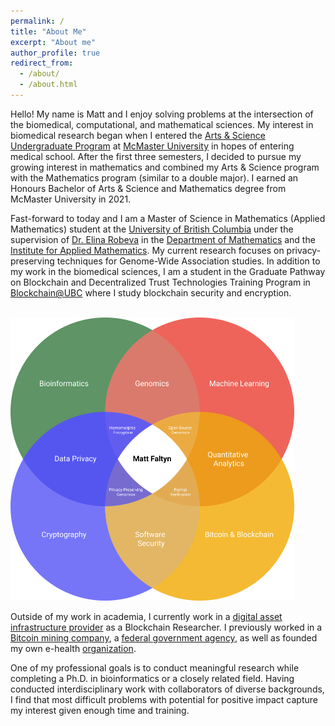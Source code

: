 ```yaml
---
permalink: /
title: "About Me"
excerpt: "About me"
author_profile: true
redirect_from: 
  - /about/
  - /about.html
---
```


Hello! My name is Matt and I enjoy solving problems at the intersection of the biomedical, computational, and mathematical sciences. My interest in biomedical research began when I entered the [Arts & Science Undergraduate Program](https://artsci.mcmaster.ca/) at [McMaster University](https://www.mcmaster.ca/) in hopes of entering medical school. After the first three semesters, I decided to pursue my growing interest in mathematics and combined my Arts & Science program with the Mathematics program (similar to a double major). I earned an Honours Bachelor of Arts & Science and Mathematics degree from McMaster University in 2021.

Fast-forward to today and I am a Master of Science in Mathematics (Applied Mathematics) student at the [University of British Columbia](https://www.ubc.ca/) under the supervision of [Dr. Elina Robeva](https://personal.math.ubc.ca/~erobeva/index.html) in the [Department of Mathematics](https://www.math.ubc.ca/home) and the [Institute for Applied Mathematics](https://www.iam.ubc.ca/). My current research focuses on privacy-preserving techniques for Genome-Wide Association studies. In addition to my work in the biomedical sciences, I am a student in the Graduate Pathway on Blockchain and Decentralized Trust Technologies Training Program in [Blockchain@UBC](https://blockchain.ubc.ca/) where I study blockchain security and encryption.

<br/><img src="/images/venn.png" style="width:90%;">

Outside of my work in academia, I currently work in a [digital asset infrastructure provider](https://www.aquanow.io/) as a Blockchain Researcher. I previously worked in a [Bitcoin mining company](https://www.blockwaresolutions.com/), a [federal government agency](https://www.statcan.gc.ca/en/start), as well as founded my own e-health [organization](https://llettonna.com/). 

One of my professional goals is to conduct meaningful research while completing a Ph.D. in bioinformatics or a closely related field. Having conducted interdisciplinary work with collaborators of diverse backgrounds, I find that most difficult problems with potential for positive impact capture my interest given enough time and training.
